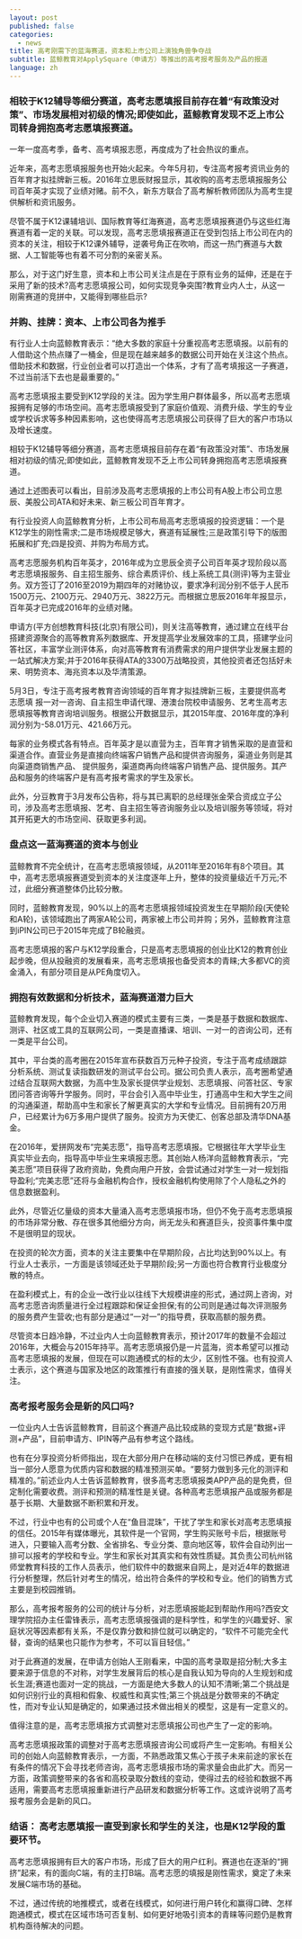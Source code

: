 ```yaml
---
layout: post
published: false
categories:
  - news
title: 高考刚需下的蓝海赛道，资本和上市公司上演独角兽争夺战
subtitle: 蓝鲸教育对ApplySquare（申请方）等推出的高考报考服务及产品的报道
language: zh
---
```

### 相较于K12辅导等细分赛道，高考志愿填报目前存在着“有政策没对策”、市场发展相对初级的情况;即使如此，蓝鲸教育发现不乏上市公司转身拥抱高考志愿填报赛道。



一年一度高考季，备考、高考填报志愿，再度成为了社会热议的重点。

近年来，高考志愿填报服务也开始火起来。今年5月初，专注高考报考资讯业务的百年育才拟挂牌新三板。2016年立思辰财报显示，其收购的高考志愿填报服务公司百年英才实现了业绩对赌。前不久，新东方联合了高考解析教师团队为高考生提供解析和资讯服务。

尽管不属于K12课辅培训、国际教育等红海赛道，高考志愿填报赛道仍与这些红海赛道有着一定的关联。可以发现，高考志愿填报赛道正在受到包括上市公司在内的资本的关注，相较于K12课外辅导，逆袭号角正在吹响，而这一热门赛道与大数据、人工智能等也有着不可分割的亲密关系。

那么，对于这门好生意，资本和上市公司关注点是在于原有业务的延伸，还是在于采用了新的技术?高考志愿填报公司，如何实现竞争突围?教育业内人士，从这一刚需赛道的竞拼中，又能得到哪些启示?

### 并购、挂牌：资本、上市公司各为推手

有行业人士向蓝鲸教育表示：“绝大多数的家庭十分重视高考志愿填报。以前有的人借助这个热点赚了一桶金，但是现在越来越多的数据公司开始在关注这个热点。借助技术和数据，行业创业者可以打造出一个体系，才有了高考填报这一子赛道，不过当前活下去也是最重要的。”

高考志愿填报主要受到K12学段的关注。因为学生用户群体最多，所以高考志愿填报拥有足够的市场空间。高考志愿填报受到了家庭价值观、消费升级、学生的专业或学校诉求等多种因素影响，这也使得高考志愿填报公司获得了巨大的客户市场以及增长速度。

相较于K12辅导等细分赛道，高考志愿填报目前存在着“有政策没对策”、市场发展相对初级的情况;即使如此，蓝鲸教育发现不乏上市公司转身拥抱高考志愿填报赛道。


通过上述图表可以看出，目前涉及高考志愿填报的上市公司有A股上市公司立思辰、美股公司ATA和好未来、新三板公司百年育才。

有行业投资人向蓝鲸教育分析，上市公司布局高考志愿填报的投资逻辑：一个是K12学生的刚性需求;二是市场规模足够大，赛道有延展性;三是政策引导下的版图拓展和扩充;四是投资、并购为布局方式。

高考志愿服务机构百年英才，2016年成为立思辰全资子公司百年英才现阶段以高考志愿填报服务、自主招生服务、综合素质评价、线上系统工具(测评)等为主营业务。双方签订了2016至2019为期四年的对赌协议，要求净利润分别不低于人民币1500万元、2100万元、2940万元、3822万元。而根据立思辰2016年年报显示，百年英才已完成2016年的业绩对赌。

申请方(平方创想教育科技(北京)有限公司)，则关注高等教育，通过建立在线平台搭建资源聚合的高等教育系列数据库、开发提高学业发展效率的工具，搭建学业问答社区，丰富学业测评体系，向对高等教育有消费需求的用户提供学业发展主题的一站式解决方案;并于2016年获得ATA的3300万战略投资，其他投资者还包括好未来、明势资本、海兆资本以及华清策源。

5月3日，专注于高考报考教育咨询领域的百年育才拟挂牌新三板，主要提供高考志愿填 报一对一咨询、自主招生申请代理、港澳台院校申请服务、艺考生高考志愿填报等教育咨询培训服务。根据公开数据显示，其2015年度、2016年度的净利润分别为-58.01万元、421.66万元。

每家的业务模式各有特点。百年英才是以直营为主，百年育才销售采取的是直营和渠道合作。直营业务是直接向终端客户销售产品和提供咨询服务，渠道业务则是其向渠道商销售产品、 提供服务，渠道商再向终端客户销售产品、提供服务。其产品和服务的终端客户是有高考报考需求的学生及家长。

此外，分豆教育于3月发布公告称，将与其已离职的总经理张金荣合资成立子公司，涉及高考志愿填报、艺考、自主招生等咨询服务业以及培训服务等领域，将对其开拓更大的市场空间、获取更多利润。

### 盘点这一蓝海赛道的资本与创业

蓝鲸教育不完全统计，在高考志愿填报领域，从2011年至2016年有8个项目。其中，高考志愿填报赛道受到资本的关注度逐年上升，整体的投资量级近千万元;不过，此细分赛道整体仍比较分散。

同时，蓝鲸教育发现，90%以上的高考志愿填报领域投资发生在早期阶段(天使轮和A轮)，该领域跑出了两家A轮公司，两家被上市公司并购；另外，蓝鲸教育注意到iPIN公司已于2015年完成了B轮融资。

高考志愿填报的客户与K12学段重合，只是高考志愿填报的创业比K12的教育创业起步晚，但从投融资的发展看来，高考志愿填报也备受资本的青睐;大多都VC的资金涌入，有部分项目是从PE角度切入。

### 拥抱有效数据和分析技术，蓝海赛道潜力巨大

蓝鲸教育发现，每个企业切入赛道的模式主要有三类，一类是基于数据和数据库、测评、社区或工具的互联网公司，一类是直播课、培训、一对一的咨询公司，还有一类是平台公司。

其中，平台类的高考圈在2015年宣布获数百万元种子投资，专注于高考成绩跟踪分析系统、测试复读指数研发的测试平台公司。据公司负责人表示，高考圈希望通过结合互联网大数据，为高中生及家长提供学业规划、志愿填报、问答社区、专家团问答咨询等升学服务。同时，平台会引入高中毕业生，打通高中生和大学生之间的沟通渠道，帮助高中生和家长了解更真实的大学和专业情况。目前拥有20万用户，已经累计为6万多用户提供了服务。投资方为天使汇、创客总部及清华DNA基金。

在2016年，爱拼网发布“完美志愿”，指导高考志愿填报。它根据往年大学毕业生真实毕业去向，指导高中毕业生来填报志愿。其创始人杨洋向蓝鲸教育表示，“完美志愿”项目获得了政府资助，免费向用户开放，会尝试通过对学生一对一规划指导盈利;“完美志愿”还将与金融机构合作，授权金融机构使用除了个人隐私之外的信息数据盈利。

此外，尽管近亿量级的资本大量涌入高考志愿填报市场，但仍不免于高考志愿填报的市场非常分散、存在很多其他细分方向，尚无龙头和赛道巨头，投资事件集中度不是很明显的现状。

在投资的轮次方面，资本的关注主要集中在早期阶段，占比均达到90%以上。有行业人士表示，一方面是该领域还处于早期阶段;另一方面也符合教育行业极度分散的特点。

在盈利模式上，有的企业一改行业以往线下大规模讲座的形式，通过网上咨询，对高考志愿咨询质量进行全过程跟踪和保证金担保;有的公司则是通过每次评测服务的服务费产生营收;也有部分是通过“一对一”的指导费，获取高额的服务费。

尽管资本日趋冷静，不过业内人士向蓝鲸教育表示，预计2017年的数量不会超过2016年，大概会与2015年持平。高考志愿填报仍是一片蓝海，资本希望可以推动高考志愿填报的发展，但现在可以跑通模式的标的太少，区别性不强。也有投资人士表示，这个赛道与国家及地区的政策推行有直接的强关联，是刚性需求，值得关注。

### 高考报考服务会是新的风口吗?

一位业内人士告诉蓝鲸教育，目前这个赛道产品比较成熟的变现方式是“数据+评测+产品”，目前申请方、IPIN等产品有参考这个路线。

也有在分享投资分析师指出，现在大部分用户在移动端的支付习惯已养成，更有相当一部分人愿意为优质内容和数据的精准预测买单。“要努力做到多元化的测评和精准的。”前述业内人士告诉蓝鲸教育，很多高考志愿填报类APP产品的是免费，但定制化需要收费。测评和预测的精准性是关键。各种高考志愿填报产品或服务都是基于长期、大量数据不断积累和开发。

不过，行业中也有的公司或个人在“鱼目混珠”，干扰了学生和家长对高考志愿填报的信任。2015年有媒体曝光，其软件是一个官网，学生购买账号卡后，根据账号进入，只要输入高考分数、全省排名、专业分类、意向地区等，软件会自动列出一排可以报考的学校和专业。学生和家长对其真实和有效性质疑。其负责公司杭州铭师堂教育科技的工作人员表示，他们软件中的数据来自网上，是对近4年的数据进行分析整理，然后针对考生的情况，给出符合条件的学校和专业。他们的销售方式主要是到校园推销。

那么，高考报考服务的公司的统计与分析，对志愿填报能起到帮助作用吗?西安文理学院招办主任雷锋表示，高考志愿填报强调的是科学性，和学生的兴趣爱好、家庭状况等因素都有关系，不是仅靠分数和排位就可以确定的，“软件不可能完全代替，查询的结果也只能作为参考，不可以盲目轻信。”

对于此赛道的发展，在申请方创始人王刚看来，中国的高考录取是招分制;大多主要来源于信息的不对称，对学生发展背后的核心是自我认知为导向的人生规划和成长生涯;赛道也面对一定的挑战，一方面是绝大多数人的认知不清晰;第二个挑战是如何识别行业的真相和假象、权威性和真实性;第三个挑战是分数带来的不确定性，而对专业认知是确定的，如果通过技术做出相关的模型，这是有一定意义的。

值得注意的是，高考志愿填报方式调整对志愿填报公司也产生了一定的影响。

高考志愿填报政策的调整对于高考志愿填报咨询公司或将产生一定影响。有相关公司的创始人向蓝鲸教育表示，一方面，不熟悉政策又焦心于孩子未来前途的家长在有条件的情况下会寻找老师咨询，高考志愿填报市场的需求量会由此扩大。而另一方面，政策调整带来的各省和高校录取分数线的变动，使得过去的经验和数据不再适用，需要高考志愿填报重新进行产品研发和数据分析等工作。这或许说明了高考报考服务会是新的风口。

### 结语： 高考志愿填报一直受到家长和学生的关注，也是K12学段的重要环节。

高考志愿填报拥有巨大的客户市场，形成了巨大的用户红利。赛道也在逐渐的“拥挤”起来，有的面向C端，有的主打B端。高考志愿的填报是刚性需求，奠定了未来发展C端市场的基础。

不过，通过传统的地推模式，或者在线模式，如何进行用户转化和赢得口碑、怎样跑通模式，模式在区域市场可否复制、如何更好地吸引资本的青睐等问题仍是教育机构亟待解决的问题。